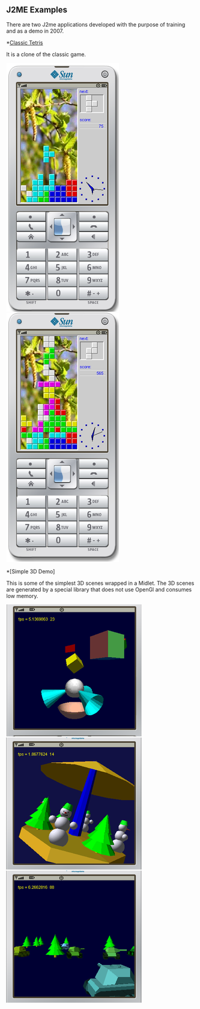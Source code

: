 ## J2ME Examples

There are two J2me applications developed with the purpose of training and as a demo in 2007.

*[Classic Tetris][1]

It is a clone of the classic game.

![Screenshot](Classic_Tetris/Screenshots/screen2.PNG?raw=true) 
![Screenshot](Classic_Tetris/Screenshots/screen3.PNG?raw=true) 


*[Simple 3D Demo]

This is some of the simplest 3D scenes wrapped in a Midlet. 
The 3D scenes are generated by a special library that does not use OpenGl and consumes low memory.


![Screenshot](Simple3dDemo/Screenshots/screen2.png?raw=true) 
![Screenshot](Simple3dDemo/Screenshots/screen9.png?raw=true) 
![Screenshot](Simple3dDemo/Screenshots/screen14.png?raw=true) 






[1]: Classic_Tetris

[2]: Simple3dDemo



